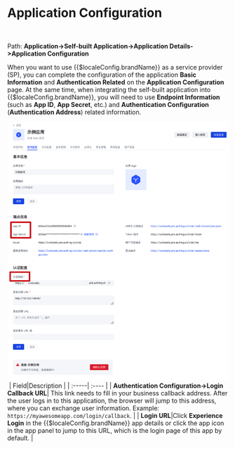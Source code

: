 # Application Configuration
​
<LastUpdated/>

Path: **Application->Self-built Application->Application Details->Application Configuration**

When you want to use {{$localeConfig.brandName}} as a service provider (SP), you can complete the configuration of the application **Basic Information** and **Authentication Related** on the **Application Configuration** page. At the same time, when integrating the self-built application into {{$localeConfig.brandName}}, you will need to use **Endpoint Information** (such as **App ID**, **App Secret**, etc.) and **Authentication Configuration** (**Authentication Address**) related information.

![](../images/app-config-latest.png)​
​
| Field|Description |
| :-----| :---- |
| **Authentication Configuration->Login Callback URL**| This link needs to fill in your business callback address. After the user logs in to this application, the browser will jump to this address, where you can exchange user information. Example: `https://myawesomeapp.com/login/callback`. |
| **Login URL**|Click **Experience Login** in the {{$localeConfig.brandName}} app details or click the app icon in the app panel to jump to this URL, which is the login page of this app by default. |